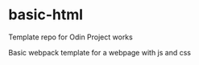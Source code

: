 # basic-html
Template repo for Odin Project works

Basic webpack template for a webpage with js and css